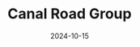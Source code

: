 ---  
layout: startup_page  
title: "Canal Road Group"  
id: "canalroadgroup.com"  
permalink: "/canalroadgroupcanalroadgroup.com10152024/"  
website: "https://canalroadgroup.com/"  
funding_round: "Debt"  
funding_amount: "$250M"  
investors: "Wells Fargo Bank, N.A."  
about: "Canal Road Group is an alternative asset manager specializing in originating, underwriting, and managing portfolios of senior secured corporate debt investments. They predominantly target 1st Lien and unitranche corporate loans for companies with significant EBITDA in North America. The firm's founders previously led a large credit platform."  
markets: "Finance"  
hq: "Miami, Florida, United States"  
founded_year: "2023"  
linkedin: "https://www.linkedin.com/company/canalroadgroup"  
twitter: ""  
instagram: ""  
facebook: ""  
crunchbase: "https://www.crunchbase.com/organization/canal-road-group-5f47"  
pitchbook: "https://pitchbook.com/profiles/company/545987-71"  

date_display: "15-Oct-2024"  
date: "2024-10-15"

# SEO Optimization  
meta_title: "Canal Road Group - Debt Funding ($250M)"  
meta_description: "Canal Road Group, Canal Road Group is an alternative asset manager specializing in originating, underwriting, and managing portfolios of senior secured corporate debt i..."  
meta_keywords: "Canal Road Group, Finance, Debt funding"  
canonical_url: "https://startup.projectstartups.com/canalroadgroupcanalroadgroup.com10152024/"  
---